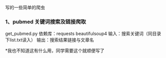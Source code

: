 写的一些简单的爬虫

### 1、pubmed 关键词搜索及链接爬取
get_pubmed.py
依赖库：requests beautifulsoup4
输入：搜索关键词（同目录下list.txt读入）
输出：搜索结果链接与文章名

*我也不知道这有什么用，同学需要这个就顺便写了
